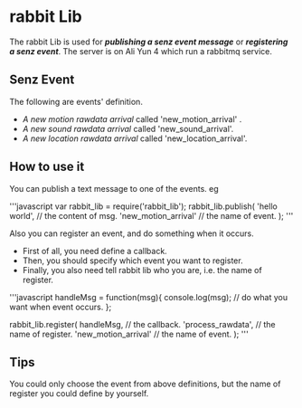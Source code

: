 rabbit Lib
==========
The rabbit Lib is used for ***publishing a senz event message*** or ***registering a senz event***.
The server is on Ali Yun 4 which run a rabbitmq service.

Senz Event
----------
The following are events' definition.
- *A new motion rawdata arrival* called 'new_motion_arrival' .
- *A new sound rawdata arrival* called 'new_sound_arrival'.
- *A new location rawdata arrival* called 'new_location_arrival'.

How to use it
-------------
You can publish a text message to one of the events. eg

'''javascript
var rabbit_lib = require('rabbit_lib');
rabbit_lib.publish(
    'hello world',  // the content of msg.
    'new_motion_arrival'  // the name of event.
);
'''

Also you can register an event, and do something when it occurs.
- First of all, you need define a callback.
- Then, you should specify which event you want to register.
- Finally, you also need tell rabbit lib who you are, i.e. the name of register.

'''javascript
handleMsg = function(msg){
    console.log(msg); // do what you want when event occurs.
};

rabbit_lib.register(
    handleMsg, // the callback.
    'process_rawdata', // the name of register.
    'new_motion_arrival' // the name of event.
);
'''

Tips
----
You could only choose the event from above definitions, but the name of register you could define by yourself.

